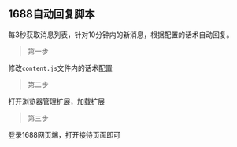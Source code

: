 ## 1688自动回复脚本

每3秒获取消息列表，针对10分钟内的新消息，根据配置的话术自动回复。

> 第一步

修改`content.js`文件内的话术配置

> 第二步

打开浏览器管理扩展，加载扩展

> 第三步

登录1688网页端，打开接待页面即可